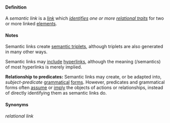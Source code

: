 #### Definition

A *semantic link* is a *[link](https://github.com/gcassel/Modular-Organization-Terminology/blob/master/terms/link.md)* which *[identifies](https://github.com/gcassel/Modular-Organization-Terminology/blob/master/terms/identify.md) one or more [relational traits](https://github.com/gcassel/Modular-Organization-Terminology/blob/master/terms/relational-trait.md)* for two or more linked [elements](https://github.com/gcassel/Modular-Organization-Terminology/blob/master/terms/element.md).
		
#### Notes

Semantic links create [semantic triplets](https://github.com/gcassel/Modular-Organization-Terminology/blob/master/terms/semantic-triplet.md), although triplets are also generated in many other ways.

Semantic links may [include](https://github.com/gcassel/Modular-Organization-Terminology/blob/master/terms/include.md) [hyperlinks](https://github.com/gcassel/Modular-Organization-Terminology/blob/master/terms/hyperlink.md), although the meaning (/semantics) of most hyperlinks is merely implied.

**Relationship to predicates:** Semantic links may create, or be adapted into, *subject-predicate* [grammatical](https://github.com/gcassel/Modular-Organization-Terminology/blob/master/terms/grammar.md) [forms](https://github.com/gcassel/Modular-Organization-Terminology/blob/master/terms/form.md).  However, predicates and grammatical forms often [assume](https://github.com/gcassel/Modular-Organization-Terminology/blob/master/terms/assume.md) or [imply](https://github.com/gcassel/Modular-Organization-Terminology/blob/master/terms/imply.md) the objects of actions or relationships, instead of directly identifying them as semantic links do.
		
#### Synonyms

*relational link*

